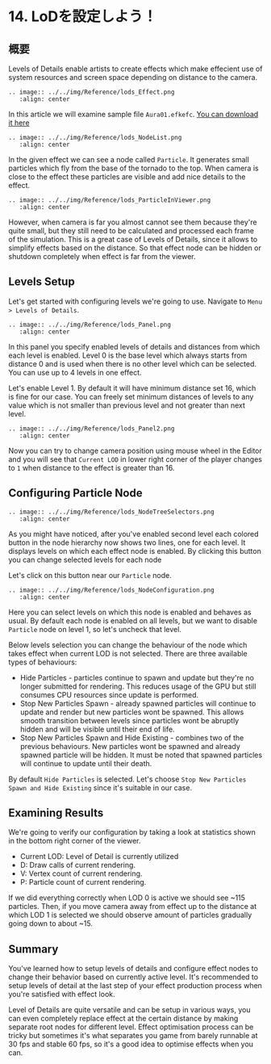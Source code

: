 ﻿# 14. LoDを設定しよう！

## 概要

Levels of Details enable artists to create effects which make effecient
use of system resources and screen space depending on distance to 
the camera. 

```eval_rst
.. image:: ../../img/Reference/lods_Effect.png
   :align: center
```

In this article we will examine sample file `Aura01.efkefc`.
<a href = "../../Sample/14_Sample.zip">You can download it here</a>


```eval_rst
.. image:: ../../img/Reference/lods_NodeList.png
   :align: center
```

In the given effect we can see a node called `Particle`. 
It generates small particles which fly from the base of the tornado to the top.
When camera is close to the effect these particles are visible and add nice
details to the effect. 

```eval_rst
.. image:: ../../img/Reference/lods_ParticleInViewer.png
   :align: center
```

However, when camera is far you almost cannot see them because they're quite small, 
but they still need to be calculated and processed each frame of the simulation.
This is a great case of Levels of Details, since it allows to simplify effects
based on the distance. So that effect node can be hidden or shutdown completely when
effect is far from the viewer.

## Levels Setup

Let's get started with configuring levels we're going to use. Navigate to `Menu > Levels of Details`. 

```eval_rst
.. image:: ../../img/Reference/lods_Panel.png
   :align: center
```

In this panel you specify enabled levels of details and distances from which each
level is enabled. Level 0 is the base level which always starts from distance 0 and is
used when there is no other level which can be selected. You can use up to 4 levels in one effect.

Let's enable Level 1. By default it will have minimum distance set 16, which is 
fine for our case. You can freely set minimum distances of levels to any value which
is not smaller than previous level and not greater than next level.

```eval_rst
.. image:: ../../img/Reference/lods_Panel2.png
   :align: center
```

Now you can try to change camera position using mouse wheel in the Editor 
and you will see that `Current LOD` in lower right corner of the player changes 
to `1` when distance to the effect is greater than 16. 


## Configuring Particle Node


```eval_rst
.. image:: ../../img/Reference/lods_NodeTreeSelectors.png
   :align: center
```

As you might have noticed, after you've enabled second level each colored button
in the node hierarchy now shows two lines, one for each level. It displays levels
on which each effect node is enabled. By clicking this button
you can change selected levels for each node

Let's click on this button near our `Particle` node.

```eval_rst
.. image:: ../../img/Reference/lods_NodeConfiguration.png
   :align: center
```

Here you can select levels on which this node is enabled and behaves as usual.
By default each node is enabled on all levels, but we want to disable `Particle` node
on level 1, so let's uncheck that level.

Below levels selection you can change the behaviour of the node which takes
effect when current LOD is not selected. There are three available types of behaviours:

 - Hide Particles - particles continue to spawn and update but they're no longer submitted for rendering.
This reduces usage of the GPU but still consumes CPU resources since update is performed.
 - Stop New Particles Spawn - already spawned particles will continue to update and render but new particles wont be spawned.
This allows  smooth transition between levels since particles wont be abruptly hidden and will be visible until their end of life.
 - Stop New Particles Spawn and Hide Existing - combines two of the previous behaviours. New particles wont be spawned 
and already spawned particle will be hidden. It must be noted that spawned particles will continue to update until their death.

By default `Hide Particles` is selected. 
Let's choose `Stop New Particles Spawn and Hide Existing` since it's suitable in our case. 

## Examining Results

We're going to verify our configuration by taking a look at statistics shown in the bottom right corner of the viewer.
 - Current LOD: Level of Detail is currently utilized
 - D: Draw calls of current rendering.
 - V: Vertex count of current rendering.
 - P: Particle count of current rendering.

If we did everything correctly when LOD 0 is active we should see ~115 particles. Then, if you move camera away from effect
up to the distance at which LOD 1 is selected we should observe amount of particles gradually going down to about ~15.

## Summary

You've learned how to setup levels of details and configure effect nodes to change their behavior
based on currently active level. It's recommended to setup levels of detail at the last step
of your effect production process when you're satisfied with effect look. 

Level of Details are quite versatile and can be setup in various ways, you can even completely replace
effect at the certain distance by making separate root nodes for different level. Effect optimisation 
process can be tricky but sometimes it's what separates you game from barely runnable at 30 fps and stable 60 fps,
so it's a good idea to optimise effects when you can.